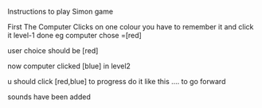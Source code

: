 Instructions to play Simon game 

First The Computer Clicks on one colour you have to remember it and click it level-1 done
 eg computer chose =[red]

 user choice should be [red]

 now computer clicked [blue] in level2

 u should click [red,blue] to progress do it like this .... to go forward

 sounds have been added 
